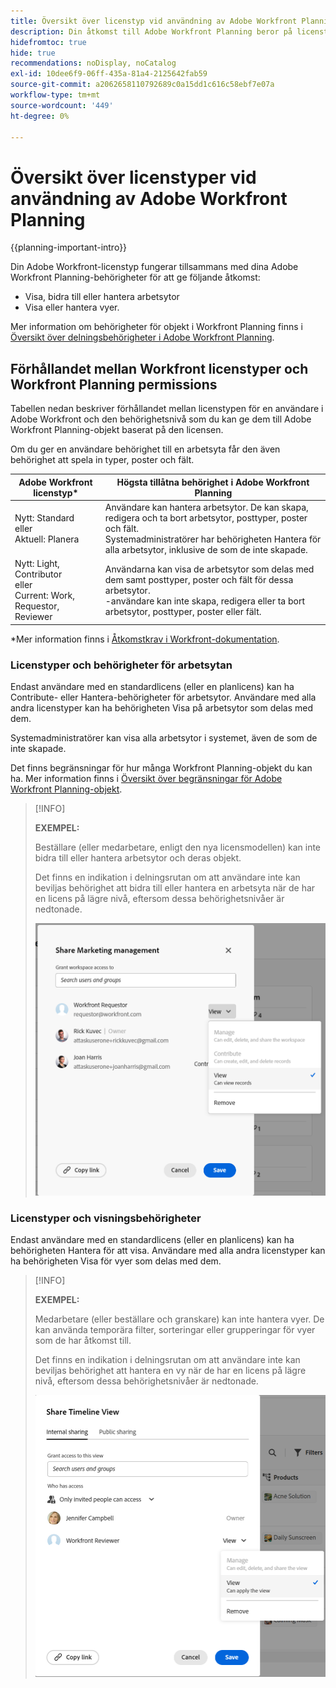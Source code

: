 ```yaml
---
title: Översikt över licenstyp vid användning av Adobe Workfront Planning
description: Din åtkomst till Adobe Workfront Planning beror på licenstypen, förutom dina behörigheter till objekt.
hidefromtoc: true
hide: true
recommendations: noDisplay, noCatalog
exl-id: 10dee6f9-06ff-435a-81a4-2125642fab59
source-git-commit: a2062658110792689c0a15dd1c616c58ebf7e07a
workflow-type: tm+mt
source-wordcount: '449'
ht-degree: 0%

---
```


<!--update the metadata with real things when making this public; also update the description with something like this: Not all users in the organization have the same access and permissions to use Adobe Workfront plannint. This article describes the levels of access that users could have to Adobe Workfront Planning. -->
<!--update the title and the metadata title if Workfront Planning is NOT its own product - because the title is too generic for it being a Workfront capability-->

# Översikt över licenstyper vid användning av Adobe Workfront Planning

{{planning-important-intro}}

Din Adobe Workfront-licenstyp fungerar tillsammans med dina Adobe Workfront Planning-behörigheter för att ge följande åtkomst:

* Visa, bidra till eller hantera arbetsytor
* Visa eller hantera vyer.

Mer information om behörigheter för objekt i Workfront Planning finns i [Översikt över delningsbehörigheter i Adobe Workfront Planning](/help/quicksilver/planning/access/sharing-permissions-overview.md).

## Förhållandet mellan Workfront licenstyper och Workfront Planning permissions

Tabellen nedan beskriver förhållandet mellan licenstypen för en användare i Adobe Workfront och den behörighetsnivå som du kan ge dem till Adobe Workfront Planning-objekt baserat på den licensen.

Om du ger en användare behörighet till en arbetsyta får den även behörighet att spela in typer, poster och fält.


| Adobe Workfront licenstyp* | Högsta tillåtna behörighet i Adobe Workfront Planning |
|------------------------------------------------|-------------------------------------------------------------------------------------------------------------------------------------------------------------------------------|
| Nytt: Standard <br> eller <br>Aktuell: Planera | Användare kan hantera arbetsytor. De kan skapa, redigera och ta bort arbetsytor, posttyper, poster och fält. <br> Systemadministratörer har behörigheten Hantera för alla arbetsytor, inklusive de som de inte skapade. |
| Nytt: Light, Contributor <br> eller <br>Current: Work, Requestor, Reviewer | Användarna kan visa de arbetsytor som delas med dem samt posttyper, poster och fält för dessa arbetsytor. <br>-användare kan inte skapa, redigera eller ta bort arbetsytor, posttyper, poster eller fält. |

*Mer information finns i [Åtkomstkrav i Workfront-dokumentation](/help/quicksilver/administration-and-setup/add-users/access-levels-and-object-permissions/access-level-requirements-in-documentation.md).

<!--Replace the table above with the following at GA:


| Adobe Workfront license type*                                   | Highest permissions allowed in Adobe Workfront Planning                                                                                                                                             |
|------------------------------------------------|-------------------------------------------------------------------------------------------------------------------------------------------------------------------------------|
|Standard                     | Users can manage workspaces. They can create, edit, or delete workspaces, record types, records, and fields. <br> System administrators have Manage permissions to all workspaces, including the ones they did not create.                                                                                                                     |
| Light or Contributor  | Users can view the workspaces shared with them, as well as the record types, records, and fields of those workspaces. <br> Users cannot create, edit, or delete workspaces, record types, records, or fields.|

*Workfront Planning is not available for legacy Workfront licenses. 
For more information, see [Access requirements in Workfront documentation](/help/quicksilver/administration-and-setup/add-users/access-levels-and-object-permissions/access-level-requirements-in-documentation.md).-->

### Licenstyper och behörigheter för arbetsytan

Endast användare med en standardlicens (eller en planlicens) kan ha Contribute- eller Hantera-behörigheter för arbetsytor. Användare med alla andra licenstyper kan ha behörigheten Visa på arbetsytor som delas med dem.

Systemadministratörer kan visa alla arbetsytor i systemet, även de som de inte skapade.

Det finns begränsningar för hur många Workfront Planning-objekt du kan ha. Mer information finns i [Översikt över begränsningar för Adobe Workfront Planning-objekt](/help/quicksilver/planning/general/limitations-overview.md).

>[!INFO]
>
>**EXEMPEL:**
>
>Beställare (eller medarbetare, enligt den nya licensmodellen) kan inte bidra till eller hantera arbetsytor och deras objekt.
>
>Det finns en indikation i delningsrutan om att användare inte kan beviljas behörighet att bidra till eller hantera en arbetsyta när de har en licens på lägre nivå, eftersom dessa behörighetsnivåer är nedtonade.
>
>![](assets/permissions-grayed-out-for-requestor-user.png)


<!--Replace all the content in the section above with the following at Planning GA


Only users with a Standard license can have Contribute or Manage permissions to workspaces. Users with all other license types can have View permissions to workspaces shared with them. 

System administrators can view all workspaces in the system, even the ones they did not create. 

>[!INFO]
>
>**EXAMPLE:** 
>
>Contributors or Light-license users cannot contribute to or manage workspaces and their objects. 
>
>There is an indication in the sharing box that users cannot be granted permissions to contribute to or manage a workspace when they hold a lower-level license, as these permissions levels are dimmed. 
>
>![](assets/permissions-grayed-out-for-contributor-user-on-workspace.png)
-->


### Licenstyper och visningsbehörigheter

Endast användare med en standardlicens (eller en planlicens) kan ha behörigheten Hantera för att visa. Användare med alla andra licenstyper kan ha behörigheten Visa för vyer som delas med dem.

>[!INFO]
>
>**EXEMPEL:**
>
>Medarbetare (eller beställare och granskare) kan inte hantera vyer. De kan använda temporära filter, sorteringar eller grupperingar för vyer som de har åtkomst till.
>
>Det finns en indikation i delningsrutan om att användare inte kan beviljas behörighet att hantera en vy när de har en licens på lägre nivå, eftersom dessa behörighetsnivåer är nedtonade.
>
>![](assets/permissions-grayed-out-for-reviewer-user-on-a-view.png)


<!--Replace all of the above in this section with the following at GA:

Only users with a Standard license can have Manage permissions to views. Users with all other license types can have View permissions to views shared with them. 

>[!INFO]
>
>**EXAMPLE:** 
>
>Contributors or Light-license users cannot manage views. They can apply temporary filters, sorts, or groupings to views they can access. 
>
>There is an indication in the sharing box that users cannot be granted permissions to manage a view when they hold a lower-level license, as these permissions levels are dimmed. 
>
>![](assets/permissions-grayed-out-for-light-user.png)-->



<!--Replace all of the above with this:

The table below describes the relationship between the license type of a user in Adobe Workfront and the level of permissions you can grant to them to Adobe Workfront Planning objects based on that license. 

Granting a user permissions to a workspace also grants them permissions to record types, records, and fields. 

You must grant view permissions separately from workspace permissions. 


| Adobe Workfront license type*                                   | Highest permissions allowed in Adobe Workfront Planning                                                                                                                                             |
|------------------------------------------------|-------------------------------------------------------------------------------------------------------------------------------------------------------------------------------|
|New: Standard <br> or <br>Current: Plan                    | <ul><li>Users can contribute to or manage workspaces and they can manage views. They can create, edit, or delete workspaces, record types, records, fields, and views.</li> <li> System administrators have Manage permissions to all workspaces, including the ones they did not create.</li> <li> System administrators can only access views they created.</li></ul>                                                                                                                     |
|New: Light, Contributor <br> or <br>Current: Work, Requestor, Reviewer                      | <ul><li>Users can view the workspaces shared with them, as well as the record types, records, and fields of those workspaces.</li> <li>Users can access views shared with them and apply temporary filters, sorts, or groupings, but they cannot modify the views. </li><li> Users cannot create, edit, or delete workspaces, record types, records, fields, or views.</li></ul>|

*For more information, see [Access requirements in Workfront documentation](/help/quicksilver/administration-and-setup/add-users/access-levels-and-object-permissions/access-level-requirements-in-documentation.md). 

-->
